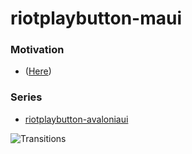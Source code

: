 ﻿# riotplaybutton-maui

### Motivation 
- ([Here](https://github.com/vickyqu115/lol-playbutton))
### Series
- [riotplaybutton-avaloniaui](https://github.com/lukewire129/riotplaybutton-avaloniaui)

![Transitions](https://github.com/lukewire129/riotplaybutton-avaloniaui/assets/54387261/3da27421-ba3a-48e1-9eb8-415ac398b9e7)
